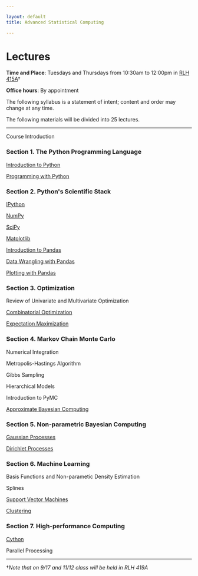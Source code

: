 ```yaml
---

layout: default
title: Advanced Statistical Computing

---
```


# Lectures

**Time and Place**: Tuesdays and Thursdays from 10:30am to 12:00pm in [RLH 415A](http://goo.gl/maps/4c3W)†

**Office hours**: By appointment

The following syllabus is a statement of intent; content and order may change at any time.

The following materials will be divided into 25 lectures.

---

Course Introduction

### Section 1. The Python Programming Language

[Introduction to Python](http://nbviewer.ipython.org/urls/raw.github.com/fonnesbeck/Bios366/master/notebooks/Section1_1-Introduction-to-Python.ipynb)

[Programming with Python](http://nbviewer.ipython.org/urls/raw.github.com/fonnesbeck/Bios366/master/notebooks/Section1_2-Programming-with-Python.ipynb)

### Section 2. Python's Scientific Stack

[IPython](http://nbviewer.ipython.org/urls/raw.github.com/fonnesbeck/Bios366/master/notebooks/Section2_1-IPython.ipynb)

[NumPy](http://nbviewer.ipython.org/urls/raw.github.com/fonnesbeck/Bios366/master/notebooks/Section2_2-NumPy.ipynb)

[SciPy](http://nbviewer.ipython.org/urls/raw.github.com/fonnesbeck/Bios366/master/notebooks/Section2_3-SciPy.ipynb)

[Matplotlib](http://nbviewer.ipython.org/urls/raw.github.com/fonnesbeck/Bios366/master/notebooks/Section2_4-Matplotlib.ipynb)

[Introduction to Pandas](http://nbviewer.ipython.org/urls/raw.github.com/fonnesbeck/Bios366/master/notebooks/Section2_5-Introduction-to-Pandas.ipynb)

[Data Wrangling with Pandas](http://nbviewer.ipython.org/urls/raw.github.com/fonnesbeck/Bios366/master/notebooks/Section2_6-Data-Wrangling-with-Pandas.ipynb)

[Plotting with Pandas](http://nbviewer.ipython.org/urls/raw.github.com/fonnesbeck/Bios366/master/notebooks/Section2_7-Plotting-with-Pandas.ipynb)

### Section 3. Optimization

Review of Univariate and Multivariate Optimization

[Combinatorial Optimization](http://nbviewer.ipython.org/urls/raw.github.com/fonnesbeck/Bios366/master/notebooks/Section3_2-Combinatorial-Optimization.ipynb)

[Expectation Maximization](http://nbviewer.ipython.org/urls/raw.github.com/fonnesbeck/Bios366/master/notebooks/Section3_3-Expectation-Maximization.ipynb)


### Section 4. Markov Chain Monte Carlo

Numerical Integration

Metropolis-Hastings Algorithm

Gibbs Sampling

Hierarchical Models

Introduction to PyMC

[Approximate Bayesian Computing](http://nbviewer.ipython.org/urls/raw.github.com/fonnesbeck/Bios366/master/notebooks/Section4_6-Approximate-Bayesian-Computing.ipynb)


### Section 5. Non-parametric Bayesian Computing

[Gaussian Processes](http://nbviewer.ipython.org/urls/raw.github.com/fonnesbeck/Bios366/master/notebooks/Section5_1-Gaussian-Processes.ipynb)

[Dirichlet Processes](http://nbviewer.ipython.org/urls/raw.github.com/fonnesbeck/Bios366/master/notebooks/Section5_2-Dirichlet-Processes.ipynb)


### Section 6. Machine Learning

Basis Functions and Non-parametic Density Estimation

Splines

[Support Vector Machines](http://nbviewer.ipython.org/urls/raw.github.com/fonnesbeck/Bios366/master/notebooks/Section6_3-Support-Vector-Machines.ipynb)

[Clustering](http://nbviewer.ipython.org/urls/raw.github.com/fonnesbeck/Bios366/master/notebooks/Section6_4-Clustering.ipynb)


### Section 7. High-performance Computing

[Cython](http://nbviewer.ipython.org/urls/raw.github.com/fonnesbeck/Bios366/master/notebooks/Section7_1-Cython.ipynb)


Parallel Processing

---

†*Note that on 9/17 and 11/12 class will be held in RLH 419A*
